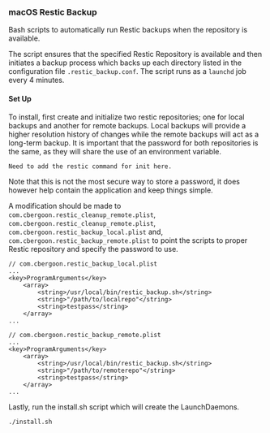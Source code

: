 ### macOS Restic Backup
Bash scripts to automatically run Restic backups when the repository is available. 

The script ensures that the specified Restic Repository is available and then initiates
a backup process which backs up each directory listed in the configuration file 
```.restic_backup.conf```. The script runs as a ```launchd``` job every 4 minutes. 

#### Set Up

To install, first create and initialize two restic repositories; one for local backups and
another for remote backups. Local backups will provide a higher resolution history of 
changes while the remote backups will act as a long-term backup. It is important that the 
password for both repositories is the same, as they will share the use of an environment 
variable.

```
Need to add the restic command for init here.
```

Note that this is not the most secure way to store a password, it does however help contain the
application and keep things simple. 

A modification should be made to ```com.cbergoon.restic_cleanup_remote.plist```, ```com.cbergoon.restic_cleanup_remote.plist```, ```com.cbergoon.restic_backup_local.plist``` and, ```com.cbergoon.restic_backup_remote.plist``` to point the scripts to proper Restic repository and
specify the password to use. 

```
// com.cbergoon.restic_backup_local.plist
...
<key>ProgramArguments</key>
    <array>
        <string>/usr/local/bin/restic_backup.sh</string>
        <string>"/path/to/localrepo"</string>
        <string>testpass</string>
    </array>
...
```
```
// com.cbergoon.restic_backup_remote.plist
...
<key>ProgramArguments</key>
    <array>
        <string>/usr/local/bin/restic_backup.sh</string>
        <string>"/path/to/remoterepo"</string>
        <string>testpass</string>
    </array>
...
```

Lastly, run the install.sh script which will create the LaunchDaemons. 

```
./install.sh
```
